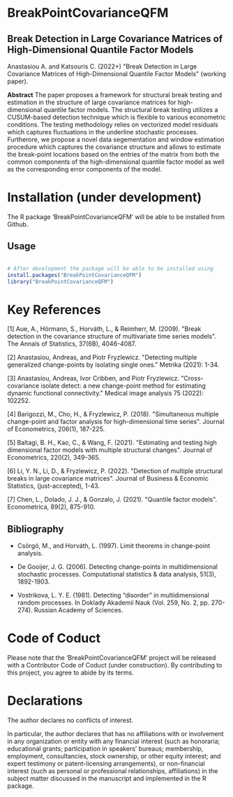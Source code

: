 # BreakPointCovarianceQFM

## Break Detection in Large Covariance Matrices of High-Dimensional Quantile Factor Models

Anastasiou A. and Katsouris C. (2022+) "Break Detection in Large Covariance Matrices of High-Dimensional Quantile Factor Models" (working paper).

$\textbf{Abstract}$ The paper proposes a framework for structural break testing and estimation in the structure of large covariance matrices for high-dimensional quantile factor models. The structural break testing utilizes a CUSUM-based detection technique which is flexible to various econometric conditions. The testing methodology relies on vectorized model residuals which captures fluctuations in the underline stochastic processes. Furtherore, we propose a novel data segementation and window estimation procedure which captures the covariance structure and allows to estimate the break-point locations based on the entries of the matrix from both the common components of the high-dimensional quantile factor model as well as the corresponding error components of the model. 

# Installation (under development)

The R package ‘BreakPointCovarianceQFM’ will be able to be installed from Github.

## Usage 

```R

# After development the package will be able to be installed using
install.packages("BreakPointCovarianceQFM")
library("BreakPointCovarianceQFM")

```


# Key References

[1] Aue, A., Hörmann, S., Horváth, L., & Reimherr, M. (2009). "Break detection in the covariance structure of multivariate time series models". The Annals of Statistics, 37(6B), 4046-4087.

[2] Anastasiou, Andreas, and Piotr Fryzlewicz. "Detecting multiple generalized change-points by isolating single ones." Metrika (2021): 1-34.

[3] Anastasiou, Andreas, Ivor Cribben, and Piotr Fryzlewicz. "Cross-covariance isolate detect: a new change-point method for estimating dynamic functional connectivity." Medical image analysis 75 (2022): 102252.

[4] Barigozzi, M., Cho, H., & Fryzlewicz, P. (2018). "Simultaneous multiple change-point and factor analysis for high-dimensional time series". Journal of Econometrics, 206(1), 187-225.

[5] Baltagi, B. H., Kao, C., & Wang, F. (2021). "Estimating and testing high dimensional factor models with multiple structural changes". Journal of Econometrics, 220(2), 349-365.

[6] Li, Y. N., Li, D., & Fryzlewicz, P. (2022). "Detection of multiple structural breaks in large covariance matrices". Journal of Business & Economic Statistics, (just-accepted), 1-43.

[7] Chen, L., Dolado, J. J., & Gonzalo, J. (2021). "Quantile factor models". Econometrica, 89(2), 875-910.

## Bibliography

- Csörgö, M., and Horváth, L. (1997). Limit theorems in change-point analysis.

- De Gooijer, J. G. (2006). Detecting change-points in multidimensional stochastic processes. Computational statistics & data analysis, 51(3), 1892-1903.

- Vostrikova, L. Y. E. (1981). Detecting “disorder” in multidimensional random processes. In Doklady Akademii Nauk (Vol. 259, No. 2, pp. 270-274). Russian Academy of Sciences.

# Code of Coduct

Please note that the ‘BreakPointCovarianceQFM’ project will be released with a Contributor Code of Coduct (under construction). By contributing to this project, you agree to abide by its terms. 

# Declarations

The author declares no conflicts of interest. 

In particular, the author declares that has no affiliations with or involvement in any organization or entity with any financial interest (such as honoraria; educational grants; participation in speakers’ bureaus; membership, employment, consultancies, stock ownership, or other equity interest; and expert testimony or patent-licensing arrangements), or non-financial interest (such as personal or professional relationships, affiliations) in the subject matter discussed in the manuscript and implemented in the R package.
